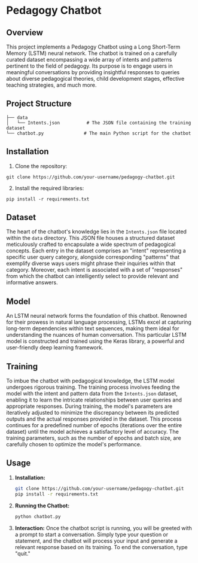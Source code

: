 # Pedagogy Chatbot

## Overview

This project implements a Pedagogy Chatbot using a Long Short-Term Memory (LSTM) neural network. The chatbot is trained on a carefully curated dataset encompassing a wide array of intents and patterns pertinent to the field of pedagogy. Its purpose is to engage users in meaningful conversations by providing insightful responses to queries about diverse pedagogical theories, child development stages, effective teaching strategies, and much more.

## Project Structure

```
├── data
│   └── Intents.json          # The JSON file containing the training dataset
└── chatbot.py               # The main Python script for the chatbot
```
## Installation

1. Clone the repository:
```
git clone https://github.com/your-username/pedagogy-chatbot.git
```

2. Install the required libraries:
```
pip install -r requirements.txt
```

## Dataset

The heart of the chatbot's knowledge lies in the `Intents.json` file located within the `data` directory. This JSON file houses a structured dataset meticulously crafted to encapsulate a wide spectrum of pedagogical concepts. Each entry in the dataset comprises an "intent" representing a specific user query category, alongside corresponding "patterns" that exemplify diverse ways users might phrase their inquiries within that category. Moreover, each intent is associated with a set of "responses" from which the chatbot can intelligently select to provide relevant and informative answers.

## Model

An LSTM neural network forms the foundation of this chatbot. Renowned for their prowess in natural language processing, LSTMs excel at capturing long-term dependencies within text sequences, making them ideal for understanding the nuances of human conversation. This particular LSTM model is constructed and trained using the Keras library, a powerful and user-friendly deep learning framework.

## Training

To imbue the chatbot with pedagogical knowledge, the LSTM model undergoes rigorous training. The training process involves feeding the model with the intent and pattern data from the `Intents.json` dataset, enabling it to learn the intricate relationships between user queries and appropriate responses.  During training, the model's parameters are iteratively adjusted to minimize the discrepancy between its predicted outputs and the actual responses provided in the dataset. This process continues for a predefined number of epochs (iterations over the entire dataset) until the model achieves a satisfactory level of accuracy. The training parameters, such as the number of epochs and batch size, are carefully chosen to optimize the model's performance.

## Usage

1. **Installation:**
   ```bash
   git clone https://github.com/your-username/pedagogy-chatbot.git
   pip install -r requirements.txt
   ```

2. **Running the Chatbot:**
   ```bash
   python chatbot.py
   ```

3. **Interaction:**  Once the chatbot script is running, you will be greeted with a prompt to start a conversation. Simply type your question or statement, and the chatbot will process your input and generate a relevant response based on its training. To end the conversation, type "quit."
